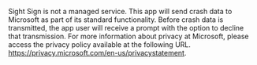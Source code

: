 Sight Sign is not a managed service. This app will send crash data to Microsoft as part of its standard functionality.  Before crash data is transmitted, the app user will receive a prompt with the option to decline that transmission. For more information about privacy at Microsoft, please access the privacy policy available at the following URL. https://privacy.microsoft.com/en-us/privacystatement.